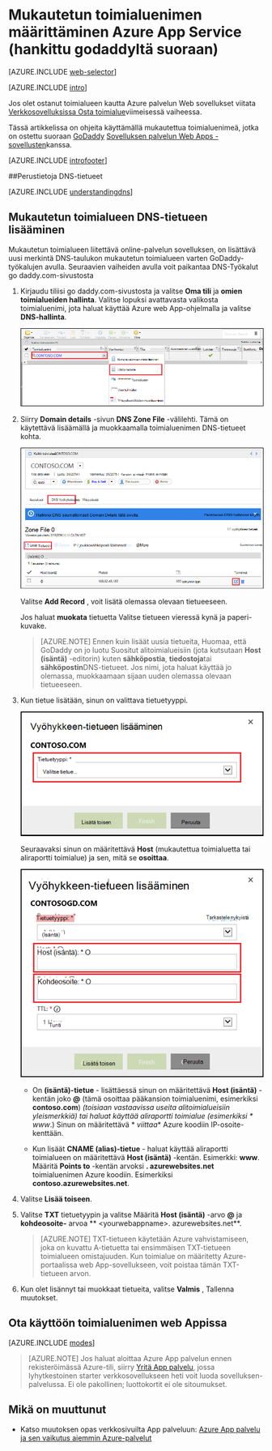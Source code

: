 <properties
    pageTitle="Mukautetun toimialuenimen määrittäminen Azure App Service (GoDaddy)"
    description="Opettele käyttämään toimialueen nimeä godaddyltä Azure Web Apps-sovellusten kanssa"
    services="app-service"
    documentationCenter=""
    authors="erikre"
    manager="wpickett"
    editor="jimbe"/>

<tags
    ms.service="app-service"
    ms.workload="na"
    ms.tgt_pltfrm="na"
    ms.devlang="na"
    ms.topic="article"
    ms.date="01/12/2016"
    ms.author="cephalin"/>

# <a name="configure-a-custom-domain-name-in-azure-app-service-purchased-directly-from-godaddy"></a>Mukautetun toimialuenimen määrittäminen Azure App Service (hankittu godaddyltä suoraan)

[AZURE.INCLUDE [web-selector](../../includes/websites-custom-domain-selector.md)]

[AZURE.INCLUDE [intro](../../includes/custom-dns-web-site-intro.md)]

Jos olet ostanut toimialueen kautta Azure palvelun Web sovellukset viitata [Verkkosovelluksissa Osta toimialue](custom-dns-web-site-buydomains-web-app.md)viimeisessä vaiheessa.

Tässä artikkelissa on ohjeita käyttämällä mukautettua toimialuenimeä, jotka on ostettu suoraan [GoDaddy](https://godaddy.com) [Sovelluksen palvelun Web Apps -sovellusten](http://go.microsoft.com/fwlink/?LinkId=529714)kanssa.

[AZURE.INCLUDE [introfooter](../../includes/custom-dns-web-site-intro-notes.md)]

<a name="understanding-records"></a>
##<a name="understanding-dns-records"></a>Perustietoja DNS-tietueet

[AZURE.INCLUDE [understandingdns](../../includes/custom-dns-web-site-understanding-dns-raw.md)]

<a name="bkmk_configurecname"></a>
## <a name="add-a-dns-record-for-your-custom-domain"></a>Mukautetun toimialueen DNS-tietueen lisääminen

Mukautetun toimialueen liitettävä online-palvelun sovelluksen, on lisättävä uusi merkintä DNS-taulukon mukautetun toimialueen varten GoDaddy-työkalujen avulla. Seuraavien vaiheiden avulla voit paikantaa DNS-Työkalut go daddy.com-sivustosta

1. Kirjaudu tiliisi go daddy.com-sivustosta ja valitse **Oma tili** ja **omien toimialueiden hallinta**. Valitse lopuksi avattavasta valikosta toimialuenimi, jota haluat käyttää Azure web App-ohjelmalla ja valitse **DNS-hallinta**.

    ![mukautetun toimialueen sivun GoDaddy](./media/web-sites-godaddy-custom-domain-name/godaddy-customdomain.png)

2. Siirry **Domain details** -sivun **DNS Zone File** -välilehti. Tämä on käytettävä lisäämällä ja muokkaamalla toimialuenimen DNS-tietueet kohta.

    ![DNS-Vyöhyketiedosto-välilehti](./media/web-sites-godaddy-custom-domain-name/godaddy-zonetab.png)

    Valitse **Add Record** , voit lisätä olemassa olevaan tietueeseen.

    Jos haluat **muokata** tietuetta Valitse tietueen vieressä kynä ja paperi-kuvake.

    > [AZURE.NOTE] Ennen kuin lisäät uusia tietueita, Huomaa, että GoDaddy on jo luotu Suositut alitoimialueisiin (jota kutsutaan **Host (isäntä)** -editorin) kuten **sähköpostia**, **tiedostoja**tai **sähköpostin**DNS-tietueet. Jos nimi, jota haluat käyttää jo olemassa, muokkaamaan sijaan uuden olemassa olevaan tietueeseen.

4. Kun tietue lisätään, sinun on valittava tietuetyyppi.

    ![Valitse tietueen tyyppi](./media/web-sites-godaddy-custom-domain-name/godaddy-selectrecordtype.png)

    Seuraavaksi sinun on määritettävä **Host** (mukautettua toimialuetta tai aliraportti toimialue) ja sen, mitä se **osoittaa**.

    ![vyöhykkeen-tietueen lisääminen](./media/web-sites-godaddy-custom-domain-name/godaddy-addzonerecord.png)

    * On **(isäntä)-tietue** - lisättäessä sinun on määritettävä **Host (isäntä)** -kentän joko **@** (tämä osoittaa pääkansion toimialuenimi, esimerkiksi **contoso.com**) *(toisiaan vastaavissa useita alitoimialueisiin yleismerkkiä) tai haluat käyttää aliraportti toimialue (esimerkiksi * *www**.) Sinun on määritettävä * *viittaa** Azure koodiin IP-osoite-kenttään.

    * Kun lisäät **CNAME (alias)-tietue** - haluat käyttää aliraportti toimialueen on määritettävä **Host (isäntä)** -kentän. Esimerkki: **www**. Määritä **Points to** -kentän arvoksi **. azurewebsites.net** toimialuenimen Azure koodiin. Esimerkiksi **contoso.azurewebsites.net**.

5. Valitse **Lisää toiseen**.
6. Valitse **TXT** tietuetyypin ja valitse Määritä **Host (isäntä)** -arvo **@** ja **kohdeosoite-** arvoa ** &lt;yourwebappname&gt;. azurewebsites.net**.

    > [AZURE.NOTE] TXT-tietueen käytetään Azure vahvistamiseen, joka on kuvattu A-tietuetta tai ensimmäisen TXT-tietueen toimialueen omistajuuden. Kun toimialue on määritetty Azure-portaalissa web App-sovellukseen, voit poistaa tämän TXT-tietueen arvon.

5. Kun olet lisännyt tai muokkaat tietueita, valitse **Valmis** , Tallenna muutokset.

<a name="enabledomain"></a>
## <a name="enable-the-domain-name-on-your-web-app"></a>Ota käyttöön toimialuenimen web Appissa

[AZURE.INCLUDE [modes](../../includes/custom-dns-web-site-enable-on-web-site.md)]

>[AZURE.NOTE] Jos haluat aloittaa Azure App palvelun ennen rekisteröimässä Azure-tili, siirry [Yritä App palvelu](http://go.microsoft.com/fwlink/?LinkId=523751), jossa lyhytkestoinen starter verkkosovellukseen heti voit luoda sovelluksen-palvelussa. Ei ole pakollinen; luottokortit ei ole sitoumukset.

## <a name="whats-changed"></a>Mikä on muuttunut
* Katso muutoksen opas verkkosivuilta App palveluun: [Azure App palvelu ja sen vaikutus aiemmin Azure-palvelut](http://go.microsoft.com/fwlink/?LinkId=529714)
